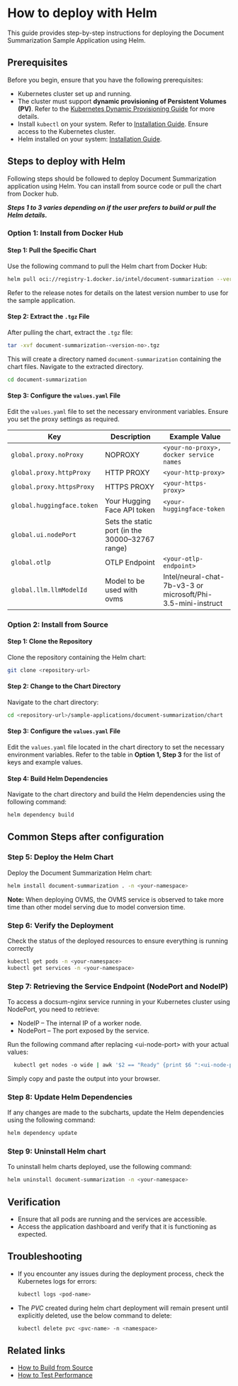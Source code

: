 # How to deploy with Helm

This guide provides step-by-step instructions for deploying the Document Summarization Sample Application using Helm.

## Prerequisites

Before you begin, ensure that you have the following prerequisites:
- Kubernetes cluster set up and running.
- The cluster must support **dynamic provisioning of Persistent Volumes (PV)**. Refer to the [Kubernetes Dynamic Provisioning Guide](https://kubernetes.io/docs/concepts/storage/dynamic-provisioning/) for more details.
- Install `kubectl` on your system. Refer to [Installation Guide](https://kubernetes.io/docs/tasks/tools/install-kubectl/). Ensure access to the Kubernetes cluster.
- Helm installed on your system: [Installation Guide](https://helm.sh/docs/intro/install/).

## Steps to deploy with Helm

Following steps should be followed to deploy Document Summarization application using Helm. You can install from source code or pull the chart from Docker hub.

**_Steps 1 to 3 varies depending on if the user prefers to build or pull the Helm details._**

### Option 1: Install from Docker Hub

#### Step 1: Pull the Specific Chart

Use the following command to pull the Helm chart from Docker Hub:
```bash
helm pull oci://registry-1.docker.io/intel/document-summarization --version <version-no>
```

Refer to the release notes for details on the latest version number to use for the sample application.

#### Step 2: Extract the `.tgz` File

After pulling the chart, extract the `.tgz` file:
```bash
tar -xvf document-summarization-<version-no>.tgz
```

This will create a directory named `document-summarization` containing the chart files. Navigate to the extracted directory. 
```bash
cd document-summarization
```

#### Step 3: Configure the `values.yaml` File

Edit the `values.yaml` file to set the necessary environment variables. Ensure you set the proxy settings as required.

| Key | Description | Example Value |
| --- | ----------- | ------------- |
| `global.proxy.noProxy` | NOPROXY | `<your-no-proxy>, docker service names` |
| `global.proxy.httpProxy` | HTTP PROXY | `<your-http-proxy>` |
| `global.proxy.httpsProxy` | HTTPS PROXY | `<your-https-proxy>` |
| `global.huggingface.token` | Your Hugging Face API token | `<your-huggingface-token` |
| `global.ui.nodePort` | Sets the static port (in the 30000–32767 range) | |
| `global.otlp` | OTLP Endpoint | `<your-otlp-endpoint>` |
| `global.llm.llmModelId` | Model to be used with ovms | Intel/neural-chat-7b-v3-3 or microsoft/Phi-3.5-mini-instruct |


### Option 2: Install from Source

#### Step 1: Clone the Repository

Clone the repository containing the Helm chart:
```bash
git clone <repository-url>
```

#### Step 2: Change to the Chart Directory

Navigate to the chart directory:
```bash
cd <repository-url>/sample-applications/document-summarization/chart
```

#### Step 3: Configure the `values.yaml` File

Edit the `values.yaml` file located in the chart directory to set the necessary environment variables. Refer to the table in **Option 1, Step 3** for the list of keys and example values.


#### Step 4: Build Helm Dependencies

Navigate to the chart directory and build the Helm dependencies using the following command:

```bash
helm dependency build
```
## Common Steps after configuration

### Step 5: Deploy the Helm Chart

Deploy the Document Summarization Helm chart:

```bash
helm install document-summarization . -n <your-namespace>
```
**Note:** When deploying OVMS, the OVMS service is observed to take more time than other model serving due to model conversion time.

### Step 6: Verify the Deployment

Check the status of the deployed resources to ensure everything is running correctly

```bash
kubectl get pods -n <your-namespace>
kubectl get services -n <your-namespace>
```

### Step 7: Retrieving the Service Endpoint (NodePort and NodeIP)

To access a docsum-nginx service running in your Kubernetes cluster using NodePort, you need to retrieve:

- NodeIP – The internal IP of a worker node.
- NodePort – The port exposed by the service.

Run the following command after replacing \<ui-node-port\> with your actual values:
```bash
  kubectl get nodes -o wide | awk '$2 == "Ready" {print $6 ":<ui-node-port>"; exit}'
```
Simply copy and paste the output into your browser.

### Step 8: Update Helm Dependencies

If any changes are made to the subcharts, update the Helm dependencies using the following command:

```bash
helm dependency update
```
### Step 9: Uninstall Helm chart

To uninstall helm charts deployed, use the following command:

```bash
helm uninstall document-summarization -n <your-namespace>
```

## Verification

- Ensure that all pods are running and the services are accessible.
- Access the application dashboard and verify that it is functioning as expected.

## Troubleshooting

- If you encounter any issues during the deployment process, check the Kubernetes logs for errors:
  ```bash
  kubectl logs <pod-name>
  ```
- The _PVC_ created during helm chart deployment will remain present until explicitly deleted, use the below command to delete:
  ```bash
  kubectl delete pvc <pvc-name> -n <namespace>
  ```
## Related links

- [How to Build from Source](./build-from-source.md)
- [How to Test Performance](./how-to-performance.md)
